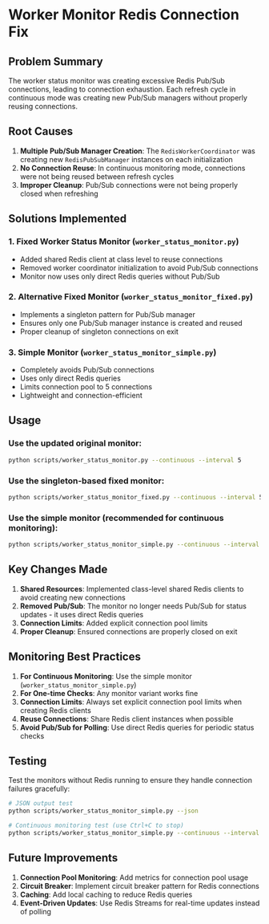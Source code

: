 # Worker Monitor Redis Connection Fix

## Problem Summary
The worker status monitor was creating excessive Redis Pub/Sub connections, leading to connection exhaustion. Each refresh cycle in continuous mode was creating new Pub/Sub managers without properly reusing connections.

## Root Causes
1. **Multiple Pub/Sub Manager Creation**: The `RedisWorkerCoordinator` was creating new `RedisPubSubManager` instances on each initialization
2. **No Connection Reuse**: In continuous monitoring mode, connections were not being reused between refresh cycles
3. **Improper Cleanup**: Pub/Sub connections were not being properly closed when refreshing

## Solutions Implemented

### 1. Fixed Worker Status Monitor (`worker_status_monitor.py`)
- Added shared Redis client at class level to reuse connections
- Removed worker coordinator initialization to avoid Pub/Sub connections
- Monitor now uses only direct Redis queries without Pub/Sub

### 2. Alternative Fixed Monitor (`worker_status_monitor_fixed.py`)
- Implements a singleton pattern for Pub/Sub manager
- Ensures only one Pub/Sub manager instance is created and reused
- Proper cleanup of singleton connections on exit

### 3. Simple Monitor (`worker_status_monitor_simple.py`)
- Completely avoids Pub/Sub connections
- Uses only direct Redis queries
- Limits connection pool to 5 connections
- Lightweight and connection-efficient

## Usage

### Use the updated original monitor:
```bash
python scripts/worker_status_monitor.py --continuous --interval 5
```

### Use the singleton-based fixed monitor:
```bash
python scripts/worker_status_monitor_fixed.py --continuous --interval 5
```

### Use the simple monitor (recommended for continuous monitoring):
```bash
python scripts/worker_status_monitor_simple.py --continuous --interval 5
```

## Key Changes Made

1. **Shared Resources**: Implemented class-level shared Redis clients to avoid creating new connections
2. **Removed Pub/Sub**: The monitor no longer needs Pub/Sub for status updates - it uses direct Redis queries
3. **Connection Limits**: Added explicit connection pool limits
4. **Proper Cleanup**: Ensured connections are properly closed on exit

## Monitoring Best Practices

1. **For Continuous Monitoring**: Use the simple monitor (`worker_status_monitor_simple.py`)
2. **For One-time Checks**: Any monitor variant works fine
3. **Connection Limits**: Always set explicit connection pool limits when creating Redis clients
4. **Reuse Connections**: Share Redis client instances when possible
5. **Avoid Pub/Sub for Polling**: Use direct Redis queries for periodic status checks

## Testing

Test the monitors without Redis running to ensure they handle connection failures gracefully:
```bash
# JSON output test
python scripts/worker_status_monitor_simple.py --json

# Continuous monitoring test (use Ctrl+C to stop)
python scripts/worker_status_monitor_simple.py --continuous --interval 2
```

## Future Improvements

1. **Connection Pool Monitoring**: Add metrics for connection pool usage
2. **Circuit Breaker**: Implement circuit breaker pattern for Redis connections
3. **Caching**: Add local caching to reduce Redis queries
4. **Event-Driven Updates**: Use Redis Streams for real-time updates instead of polling
